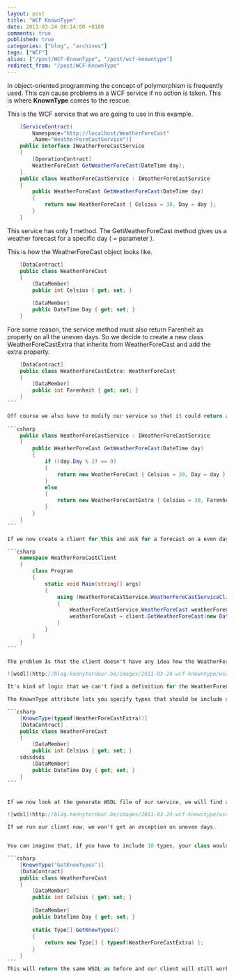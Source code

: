 ```yaml
---
layout: post
title: "WCF KnownType"
date: 2011-03-24 06:14:00 +0100
comments: true
published: true
categories: ["blog", "archives"]
tags: ["WCF"]
alias: ["/post/WCF-KnownType", "/post/wcf-knowntype"]
redirect_from: "/post/WCF-KnownType"
---
```


In object-oriented programming the concept of polymorphism is frequently used. This can cause problems in a WCF service if no action is taken. This is where **KnownType** comes to the rescue.

This is the WCF service that we are going to use in this example.

```csharp
    [ServiceContract(
        Namespace="http://localhost/WeatherForeCast"
        ,Name="WeatherForeCastService")]
    public interface IWeatherForeCastService
    {
        [OperationContract]
        WeatherForeCast GetWeatherForeCast(DateTime day);
    }
	public class WeatherForeCastService : IWeatherForeCastService
    {
        public WeatherForeCast GetWeatherForeCast(DateTime day)
        {
            return new WeatherForeCast { Celsius = 30, Day = day };
        }
    }
```

This service has only 1 method. The GetWeatherForeCast method gives us a weather forecast for a specific day ( = parameter ).

This is how the WeatherForeCast object looks like.

```csharp
    [DataContract]
    public class WeatherForeCast
    {
        [DataMember]
        public int Celsius { get; set; }

        [DataMember]
        public DateTime Day { get; set; }
    }
```

Fore some reason, the service method must also return Farenheit as property on all the uneven days. So we decide to create a new class WeatherForeCastExtra that inherits from WeatherForeCast and add the extra property.


``````csharp
    [DataContract]
    public class WeatherForeCastExtra: WeatherForeCast
    {        
        [DataMember]
        public int Farenheit { get; set; }
    }
```

Off course we also have to modify our service so that it could return a WeatherForeCastExtra object on all the uneven days.
 
```csharp
    public class WeatherForeCastService : IWeatherForeCastService
    {
        public WeatherForeCast GetWeatherForeCast(DateTime day)
        {
            if ((day.Day % 2) == 0)
            {
                return new WeatherForeCast { Celsius = 30, Day = day };
            }
            else
            { 
                return new WeatherForeCastExtra { Celsius = 30, Farenheit = 86, Day=day};
            }
        }
    }
```

If we now create a client for this and ask for a forecast on a even day, it will work fine. If you ask for a forecast on an uneven day, you will get an error.

```csharp
    namespace WeatherForeCastClient
	{
    	class Program
    	{
    	    static void Main(string[] args)
    	    {
    	        using (WeatherForeCastService.WeatherForeCastServiceClient client = new			WeatherForeCastService.WeatherForeCastServiceClient())
            	{
                	WeatherForeCastService.WeatherForeCast weatherForeCast = client.GetWeatherForeCast(new DateTime(2011, 3, 24));
	                weatherForeCast = client.GetWeatherForeCast(new DateTime(2011, 3, 23));
	            }
	        }
	    }
	}
```

The problem is that the client doesn't have any idea how the WeatherForeCastExtra object looks like or how it has to be deserialized. If we look at the WSDL our service generates, we can't find a definition for the WeatherForeCastExtra type.

![wsdl](http://blog.kennytordeur.be/images/2011-03-24-wcf-knowntype/wsdl.png)

It's kind of logic that we can't find a definition for the WeatherForeCastExtra type. If we look at our service interface, we see that the service returns the WeatherForeCast type. We have to find some way to tell the client that the service also returns something off the WeatherForeCastExtra type. This is were KnownType comes into action.

The KnownType attribute lets you specify types that should be include during serialization/deserialization. We have to use this attribute in our base class ( WeatherForeCast ).

```csharp
    [KnownType(typeof(WeatherForeCastExtra))]
	[DataContract]
	public class WeatherForeCast
	{
	    [DataMember]
	    public int Celsius { get; set; }
	sdssdsds
	    [DataMember]
	    public DateTime Day { get; set; }
	}
```


If we now look at the generate WSDL file of our service, we will find a definition for our WeatherForeCastExtra type and the DataContractSerializer will know how the serialize or deserialize our WeatherForeCastExtra type.

![wdsl](http://blog.kennytordeur.be/images/2011-03-24-wcf-knowntype/wsdl2.png)

If we run our client now, we won't get an exception on uneven days.


You can imagine that, if you have to include 10 types, your class would be decorated with 10 KnownType attributes and would be a little hard to read. This is why the KnownType attribute has another constructor. This constructor accepts a method name, as a string, of a static method that returns an array of types. These types will be include in the WDSL definition of the service.

```csharp
    [KnownType("GetKnowTypes")]
	[DataContract]
	public class WeatherForeCast
	{
	    [DataMember]
	    public int Celsius { get; set; }
	
	    [DataMember]
	    public DateTime Day { get; set; }
	
	    static Type[] GetKnowTypes()
	    {
	        return new Type[] { typeof(WeatherForeCastExtra) };
	    }
	}
```
This will return the same WSDL as before and our client will still work.
